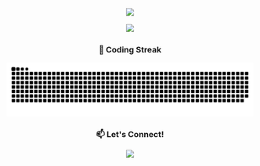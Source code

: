 <div align="center">
  <img src="https://capsule-render.vercel.app/api?type=venom&height=300&color=gradient&text=Hi%20there" />
</div>

<!-- Visitor Counter -->
<p align="center"> 
  <img src="https://profile-counter.glitch.me/roshasjohnson/count.svg" />
</p>

<!-- Animated Typing Text -->
<!-- <h1 align="center">
  <a href="https://git.io/typing-svg">
    <img src="https://readme-typing-svg.demolab.com?font=Fira+Code&weight=600&size=30&duration=4000&pause=1000&color=00F72D&center=true&vCenter=true&width=600&height=50&lines=Full-Stack+Developer;Open-Source+Enthusiast;Tech+Writer;Coffee+Lover ☕" alt="Typing SVG" />
  </a>
</h1> -->

<!-- GitHub Stats & Trophies -->
<!-- <div align="center">
  <img height="150" src="https://github-readme-stats.vercel.app/api?username=your-username&show_icons=true&theme=radical&hide_border=true" />
  <img height="150" src="https://github-readme-streak-stats.herokuapp.com/?user=your-username&theme=radical&hide_border=true" />
  <img height="150" src="https://github-profile-trophy.vercel.app/?username=your-username&theme=radical&row=2&column=3" />
</div> -->

<!-- Tech Stack Carousel
<h3 align="center">🚀 Tech Stack</h3>
<p align="center">
  <img src="https://skillicons.dev/icons?i=js,ts,react,nodejs,py,django,aws,docker,postgres,redis,git,figma&theme=dark&perline=6" />
</p> -->

<!-- GitHub Contribution Snake -->
<h3 align="center">🐍 Coding Streak</h3>
<p align="center">
  <img src="https://raw.githubusercontent.com/Platane/snk/output/github-contribution-grid-snake-dark.svg" />
</p>

<!-- Dynamic Blog Posts -->
<!-- <h3 align="center">📝 Latest Blog Posts</h3> -->
<!-- BLOG-POSTS:START -->
<!-- BLOG-POSTS:END

<!-- Social Links -->
<h3 align="center">📫 Let's Connect!</h3>
<p align="center">
  <a href="https://linkedin.com/in/your-profile">
    <img src="https://img.shields.io/badge/LinkedIn-0077B5?style=for-the-badge&logo=linkedin&logoColor=white" />
  </a>
  <!-- <a href="https://twitter.com/your-handle">
    <img src="https://img.shields.io/badge/Twitter-1DA1F2?style=for-the-badge&logo=twitter&logoColor=white" />
  </a>
  <a href="https://dev.to/your-profile">
    <img src="https://img.shields.io/badge/dev.to-0A0A0A?style=for-the-badge&logo=devdotto&logoColor=white" />
  </a> -->
</p>
